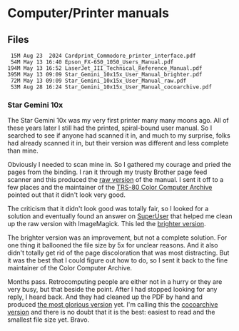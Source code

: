 # Computer/Printer manuals

## Files

```shell
 15M Aug 23  2024 Cardprint_Commodore_printer_interface.pdf
 54M May 13 16:40 Epson_FX-650_1050_Users_Manual.pdf
194M May 13 16:52 LaserJet_III_Technical_Reference_Manual.pdf
395M May 13 09:09 Star_Gemini_10x15x_User_Manual_brighter.pdf
 72M May 13 09:09 Star_Gemini_10x15x_User_Manual_raw.pdf
 53M Aug 28 16:24 Star_Gemini_10x15x_User_Manual_cocoarchive.pdf
```

### Star Gemini 10x

The Star Gemini 10x was my very first printer many many moons ago.
All of these years later I still had the printed, spiral-bound user manual.
So I searched to see if anyone had scanned it in, and much to my surprise,
folks had already scanned it in, but their version was different and less
complete than mine.

Obviously I needed to scan mine in.  So I gathered my courage and pried
the pages from the binding.  I ran it through my trusty Brother page feed
scanner and this produced the [raw version](Star_Gemini_10x15x_User_Manual_raw.pdf)
of the manual.  I sent it off to a few places and the maintainer of the
[TRS-80 Color Computer Archive](https://colorcomputerarchive.com/) pointed
out that it didn't look very good.

The criticism that it didn't look good was totally fair, so I looked for a
solution and eventually found an answer on
[SuperUser](https://superuser.com/q/622950/358509) that helped me clean up
the raw version with ImageMagick.  This led the
[brighter version](Star_Gemini_10x15x_User_Manual_brighter.pdf).

The brighter version was an improvement, but not a complete solution.
For one thing it ballooned the file size by 5x for unclear reasons.
And it also didn't totally get rid of the page discoloration that was
most distracting.  But it was the best that I could figure out how to
do, so I sent it back to the fine maintainer of the Color Computer Archive.

Months pass.  Retrocomputing people are either not in a hurry or they are
very busy, but that beside the point.  After I had stopped looking for any
reply, I heard back.  And they had cleaned up the PDF by hand and produced
[the most glorious version](<https://colorcomputerarchive.com/repo/Documents/Manuals/Hardware/Gemini%2010X-15X%20User's%20Manual%20(Star%20Micronics).pdf>)
yet.  I'm calling this the
[cocoarchive version](Star_Gemini_10x15x_User_Manual_cocoarchive.pdf) and
there is no doubt that it is the best: easiest to read and the smallest
file size yet.  Bravo.
